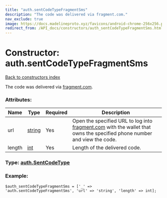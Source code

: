 ```yaml
---
title: "auth.sentCodeTypeFragmentSms"
description: "The code was delivered via fragment.com."
nav_exclude: true
image: https://docs.madelineproto.xyz/favicons/android-chrome-256x256.png
redirect_from: /API_docs/constructors/auth_sentCodeTypeFragmentSms.html
---
```

# Constructor: auth.sentCodeTypeFragmentSms  
[Back to constructors index](/API_docs/constructors/index.html)



The code was delivered via [fragment.com](https://fragment.com).

### Attributes:

| Name     |    Type       | Required | Description |
|----------|---------------|----------|-------------|
|url|[string](/API_docs/types/string.html) | Yes|Open the specified URL to log into [fragment.com](https://fragment.com) with the wallet that owns the specified phone number and view the code.|
|length|[int](/API_docs/types/int.html) | Yes|Length of the delivered code.|



### Type: [auth.SentCodeType](/API_docs/types/auth.SentCodeType.html)


### Example:

```
$auth_sentCodeTypeFragmentSms = ['_' => 'auth.sentCodeTypeFragmentSms', 'url' => 'string', 'length' => int];
```  
